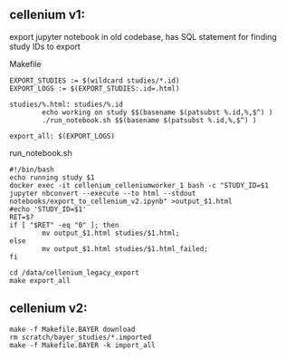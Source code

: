 
## cellenium v1:

export jupyter notebook in old codebase, has SQL statement for finding study IDs to export


Makefile

```
EXPORT_STUDIES := $(wildcard studies/*.id)
EXPORT_LOGS := $(EXPORT_STUDIES:.id=.html)

studies/%.html: studies/%.id
        echo working on study $$(basename $(patsubst %.id,%,$^) )
        ./run_notebook.sh $$(basename $(patsubst %.id,%,$^) )

export_all: $(EXPORT_LOGS)
```

run_notebook.sh

```
#!/bin/bash
echo running study $1
docker exec -it cellenium_celleniumworker_1 bash -c "STUDY_ID=$1 jupyter nbconvert --execute --to html --stdout notebooks/export_to_cellenium_v2.ipynb" >output_$1.html
#echo 'STUDY_ID=$1'
RET=$?
if [ "$RET" -eq "0" ]; then
        mv output_$1.html studies/$1.html;
else
        mv output_$1.html studies/$1.html_failed;
fi
```

```
cd /data/cellenium_legacy_export
make export_all
```


## cellenium v2:

```
make -f Makefile.BAYER download
rm scratch/bayer_studies/*.imported
make -f Makefile.BAYER -k import_all
```